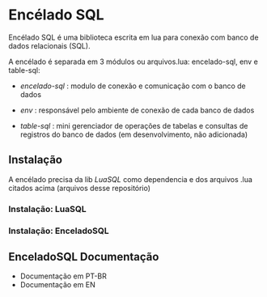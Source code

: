 
# Encélado SQL

Encélado SQL é uma biblioteca escrita em lua para conexão com banco de dados relacionais (SQL).

A encélado é separada em 3 módulos ou arquivos.lua: encelado-sql, env e table-sql:

* *encelado-sql* : modulo de conexão e comunicação com o banco de dados

* *env* : responsável pelo ambiente de conexão de cada banco de dados

* *table-sql* : mini gerenciador de operações de tabelas e consultas de registros do banco de dados (em desenvolvimento, não adicionada)

## Instalação

A encélado precisa da lib *LuaSQL* como dependencia e dos arquivos .lua citados acima (arquivos desse repositório)

### Instalação: LuaSQL

### Instalação: EnceladoSQL

## EnceladoSQL Documentação

* Documentação em PT-BR
* Documentação em EN